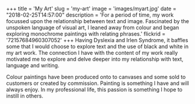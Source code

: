 +++
title = 'My Art'
slug = 'my-art'
image = 'images/myart.jpg'
date = "2018-02-25T14:57:00"
description = 'For a period of time, my work focussed upon the relationship between text and image. Fascinated by the unspoken language of visual art, I leaned away from colour and began exploring monochrome paintings with relating phrases.'
flickrid = '72157684960307052'
+++
Having Dyslexia and Irlen Syndrome, it baffles some that I would choose to explore text and the use of black and white in my art work. The connection I have with the content of my work really motivated me to explore and delve deeper into my relationship with text, language and writing.

Colour paintings have been produced onto to canvases and some sold to customers or created by commission.
Painting is something I have and will always enjoy. In my professional life, this passion is something I hope to instill in others.